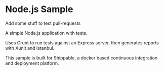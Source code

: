Node.js Sample
=================

Add some stuff to test pull-requests

A simple Node.js application with tests.


Uses Grunt to run tests against an Express server, then generates reports with Xunit and Istanbul.

This sample is built for Shippable, a docker based continuous integration and deployment platform.
